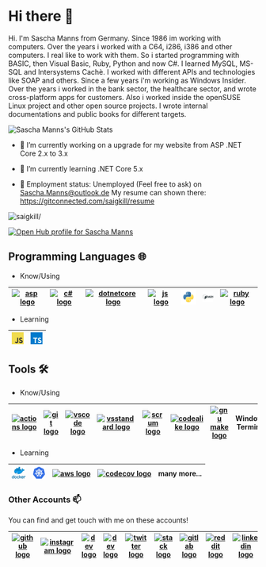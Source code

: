 # Hi there 👋

Hi. I'm Sascha Manns from Germany. Since 1986 im working with computers. Over the years i worked with a C64, i286, i386 and other computers. I real like to work with them. So i started programming with BASIC, then Visual Basic, Ruby, Python and now C#. I learned MySQL, MS-SQL and Intersystems Cachè. I worked with different APIs and technologies like SOAP and others.
Since a few years i'm working as Windows Insider.
Over the years i worked in the bank sector, the healthcare sector, and wrote cross-platform apps for customers. Also i worked inside the openSUSE Linux project and other open source projects. I wrote internal documentations and public books for different targets.

![Sascha Manns's GitHub Stats](https://github-readme-stats.vercel.app/api?username=saigkill&hide=[%22stars%22]&show_icons=true)

- 🔭 I’m currently working on a upgrade for my website from ASP .NET Core 2.x to 3.x

- 🌱 I’m currently learning .NET Core 5.x

- 💬 Employment status: Unemployed (Feel free to ask) on Sascha.Manns@outlook.de My resume can shown there: https://gitconnected.com/saigkill/resume
<p align="left"> <img src=https://komarev.com/ghpvc/?username=saigkill alt=saigkill/> </p>
<a target="_blank" href="https://www.openhub.net/accounts/saigkill?ref=sample"><img alt='Open Hub profile for Sascha Manns' border='0' height='35' src='https://www.openhub.net/accounts/saigkill/widgets/account_detailed?format=gif&amp;ref=sample' width='230'>
</a>

## Programming Languages 🌐

- Know/Using

| [<img src="https://raw.githubusercontent.com/saigkill/saigkill/master/img/ASPNetCore.jpg" alt="asp logo" width="60">](https://docs.microsoft.com/en-US/aspnet/core/)  | [<img src="https://raw.githubusercontent.com/saigkill/saigkill/master/img/c-sharp.png" alt="c# logo" width="38">](https://docs.microsoft.com/en-us/dotnet/csharp/)  | [<img src="https://raw.githubusercontent.com/saigkill/saigkill/master/img/DotNetCore.jpg" alt="dotnetcore logo" width="60">](https://docs.microsoft.com/en-us/dotnet/core/)  |  [<img src="https://raw.githubusercontent.com/saigkill/saigkill/master/img/JavaScript.png" alt="js logo" width="28">](https://www.javascript.com/) |  [<img src="https://raw.githubusercontent.com/github/explore/80688e429a7d4ef2fca1e82350fe8e3517d3494d/topics/python/python.png" alt="python logo" width="40">](https://www.python.org/) | [<img src="https://raw.githubusercontent.com/github/explore/80688e429a7d4ef2fca1e82350fe8e3517d3494d/topics/bash/bash.png" alt="bash logo" width="28">](https://www.gnu.org/software/bash/)  | [<img src="https://raw.githubusercontent.com/saigkill/saigkill/master/img/ruby.png" alt="ruby logo" width="28">](https://www.ruby-lang.org/en/)  |
|---|---|---|---|---|---|---|

- Learning

| [<img src="https://raw.githubusercontent.com/github/explore/80688e429a7d4ef2fca1e82350fe8e3517d3494d/topics/javascript/javascript.png" alt="js logo" width="24">](https://developer.mozilla.org/en-US/docs/Web/JavaScript)  | [<img src="https://raw.githubusercontent.com/github/explore/80688e429a7d4ef2fca1e82350fe8e3517d3494d/topics/typescript/typescript.png" alt="ts logo" width="24">](https://www.typescriptlang.org/)
|---|---|

## Tools 🛠️

- Know/Using

| [<img src="https://raw.githubusercontent.com/saigkill/saigkill/master/img/actions.png" alt="actions logo" width="24">](https://github.com/features/actions) | [<img src="https://raw.githubusercontent.com/saigkill/saigkill/master/img/git.png" alt="git logo" width="24">](https://git-scm.com/) | [<img src="https://raw.githubusercontent.com/saigkill/saigkill/master/img/vscode.png" alt="vscode logo" width="24">](https://code.visualstudio.com/) | [<img src="https://raw.githubusercontent.com/saigkill/saigkill/master/img/visualstudio-1.png" alt="vsstandard logo" width="50">](https://visualstudio.microsoft.com/de/) | [<img src="https://raw.githubusercontent.com/saigkill/saigkill/master/img/scrum.jpg" alt="scrum logo" width="60">](https://www.scrum.org/)  |  [<img src="https://raw.githubusercontent.com/saigkill/saigkill/master/img/codealike.png" alt="codealike logo" width="24">](https://codealike.com/facts/weak-5028961540) | [<img src="https://raw.githubusercontent.com/Delta456/Delta456/master/img/gnu_make.png" alt="gnu make logo" width="24">](https://www.gnu.org/software/make/manual/make.html)| Windows Terminal | WSL | many more...
|---|---|---|---|---|---|---|---|---|---|

- Learning

| [<img src="https://raw.githubusercontent.com/github/explore/80688e429a7d4ef2fca1e82350fe8e3517d3494d/topics/docker/docker.png" alt="docker logo" width="28">](https://www.docker.com/) |[<img src="https://raw.githubusercontent.com/github/explore/80688e429a7d4ef2fca1e82350fe8e3517d3494d/topics/kubernetes/kubernetes.png" alt="kubernetes logo" width="26">](https://kubernetes.io/) | [<img src="https://raw.githubusercontent.com/saigkill/saigkill/master/img/azure.png" alt="aws logo" width="70">](https://azure.com/) | [<img src="https://raw.githubusercontent.com/Delta456/Delta456/master/img/codecov.png" alt="codecov logo" width="24">](https://codecov.io/)| many more...
|---|---|---|---|---|

### Other Accounts 📫

You can find and get touch with me on these accounts!

| [<img src="https://raw.githubusercontent.com/saigkill/saigkill/master/img/github.png" alt="github logo" width="34">](https://github.com/saigkill) | [<img src="https://raw.githubusercontent.com/saigkill/saigkill/master/img/instagram.jpg" alt="instagram logo" width="24">](https://www.instagram.com/saigkill/) | [<img src="https://raw.githubusercontent.com/saigkill/saigkill/master/img/dev.png" alt="dev logo" width="24">](https://dev.to/saigkill)| [<img src="https://raw.githubusercontent.com/saigkill/saigkill/master/img/Facebook_.png" alt="dev logo" width="24">](https://www.facebook.com/sascha.manns) | [<img src="https://raw.githubusercontent.com/saigkill/saigkill/master/img/twitter.png" alt="twitter logo" width="34">](https://twitter.com/saigkill) | [<img src="https://raw.githubusercontent.com/saigkill/saigkill/master/img/stack.svg" alt="stack logo" width="24">](https://stackoverflow.com/users/7404985/sascha-manns) | [<img src="https://raw.githubusercontent.com/saigkill/saigkill/master/img/lastfm.png" alt="gitlab logo" width="24">](https://www.last.fm/user/illuminatus1979) | [<img src="https://raw.githubusercontent.com/saigkill/saigkill/master/img/reddit.jpg" alt="reddit logo" width="24">](https://www.reddit.com/user/saigkill) | [<img src="https://raw.githubusercontent.com/saigkill/saigkill/master/img/linkedin.png" alt="linkedin logo" width="24">](https://www.linkedin.com/in/saigkill) | [<img src="https://raw.githubusercontent.com/saigkill/saigkill/master/img/xing.png" alt="xing logo" width="29">](https://www.xing.com/profile/SaschaZyroslawKyrill_Manns/cv) | [<img src="https://raw.githubusercontent.com/saigkill/saigkill/master/img/gitconnected.jpg" alt="xing logo" width="29">](https://gitconnected.com/saigkill)
|---|---|---|---|---|---|---|---|---|---|---|

<!--
**saigkill/saigkill** is a ✨ _special_ ✨ repository because its `README.md` (this file) appears on your GitHub profile.

Here are some ideas to get you started:



- 👯 I’m looking to collaborate on ...
- 🤔 I’m looking for help with ...
- 💬 Ask me about ...
- 😄 Pronouns: ...
- ⚡ Fun fact: ...
-->
